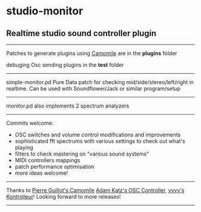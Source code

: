 # studio-monitor
 Realtime studio sound controller plugin
---

---
Patches to generate plugins using [Camomile](https://github.com/pierreguillot/Camomile) are in the **plugins** folder

debuging Osc sending plugins in the **test** folder


---

simple-monitor.pd Pure Data patch for checking mid/side/stereo/left/right in realtime. Can be used with Soundflower/Jack or similar program/setup

---

monitor.pd also implements 2 spectrum analyzers

---

Commits welcome:
- OSC switches and volume control modifications and improvements
- sophisticated fft spectrums with various settings to check out what's playing
- filters to check mastering on "various sound systems"
- MIDI controllers mappings
- patch performance optimisation
- more ideas welcome!

---

Thanks to [Pierre Guillot's Camomile](https://github.com/pierreguillot/Camomile) [Adam Katz's OSC Controller](https://play.google.com/store/apps/details?id=com.ffsmultimedia.osccontroller&hl=en_GB), [vvvv's Kontrolleur](https://github.com/vvvv/Kontrolleur)! Looking forward to more releases!

---
